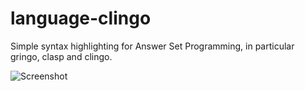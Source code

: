 # language-clingo
Simple syntax highlighting for Answer Set Programming, in particular gringo, clasp and clingo.

![Screenshot](https://raw.github.com/theIedU/language-clingo/master/example-screenshot.png "Screenshot Example")
